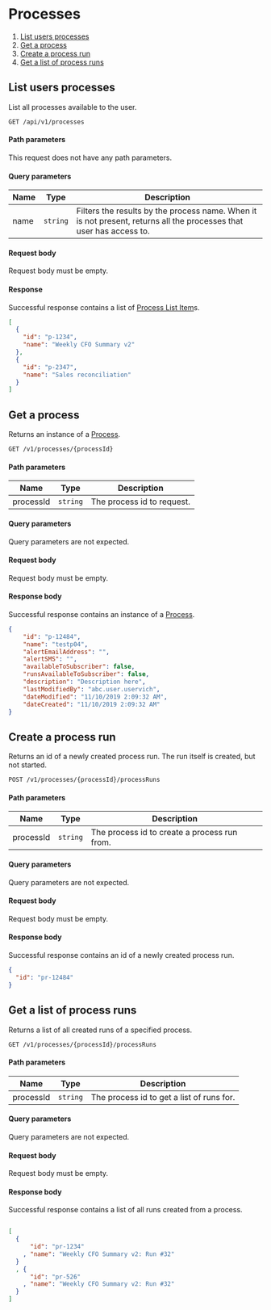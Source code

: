 # Processes

1. [List users processes](#list-users-processes)
2. [Get a process](#get-a-process)
3. [Create a process run](#create-a-process-run)
4. [Get a list of process runs](#get-a-list-of-process-runs)

## List users processes

List all processes available to the user.

```apacheconfig
GET /api/v1/processes
```

#### Path parameters

This request does not have any path parameters.

#### Query parameters

| Name | Type |Description |
| ------------- |------------- | -------------|
|name|`string`|Filters the results by the process name. When it is not present, returns all the processes that user has access to. |

#### Request body
Request body must be empty.

#### Response

Successful response contains a list of [Process List Item](./schemas.md/#process-list-item)s.

```json
[
  {
    "id": "p-1234",
    "name": "Weekly CFO Summary v2"
  },
  {
    "id": "p-2347",
    "name": "Sales reconciliation"
  }
]
```

## Get a process

Returns an instance of a [Process](./schemas.md/#process).

```apacheconfig
GET /v1/processes/{processId}
```

#### Path parameters

| Name | Type | Description |
| ------------- |------------- | -------------|
| processId | `string` | The process id to request. |


#### Query parameters
Query parameters are not expected.

#### Request body
Request body must be empty.

#### Response body
Successful response contains an instance of a [Process](./schemas.md/#process).

```json
{
    "id": "p-12484",
    "name": "testp04",
    "alertEmailAddress": "",
    "alertSMS": "",
    "availableToSubscriber": false,
    "runsAvailableToSubscriber": false,
    "description": "Description here",
    "lastModifiedBy": "abc.user.uservich",
    "dateModified": "11/10/2019 2:09:32 AM",
    "dateCreated": "11/10/2019 2:09:32 AM"
}
```

## Create a process run

Returns an id of a newly created process run. The run itself is created, but not started.

```apacheconfig
POST /v1/processes/{processId}/processRuns
```

#### Path parameters

| Name | Type | Description |
| ------------- |------------- | -------------|
| processId | `string` | The process id to create a process run from. |

#### Query parameters
Query parameters are not expected.

#### Request body
Request body must be empty.

#### Response body
Successful response contains an id of a newly created process run.

```json
{
  "id": "pr-12484"
}
```

## Get a list of process runs

Returns a list of all created runs of a specified process.

```apacheconfig
GET /v1/processes/{processId}/processRuns
```

#### Path parameters

| Name | Type | Description |
| ------------- |------------- | -------------|
| processId | `string` | The process id to get a list of runs for. |

#### Query parameters
Query parameters are not expected.

#### Request body
Request body must be empty.

#### Response body
Successful response contains a list of all runs created from a process.

```json

[
  {
      "id": "pr-1234"
    , "name": "Weekly CFO Summary v2: Run #32"
  }
  , {
      "id": "pr-526"
    , "name": "Weekly CFO Summary v2: Run #32"
  }
]
```